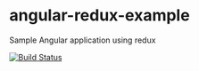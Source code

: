 # angular-redux-example
Sample Angular application using redux

[![Build Status](https://travis-ci.org/nputhiyadath/angular-redux-example.svg?branch=master)](https://travis-ci.org/nputhiyadath/angular-redux-example)
